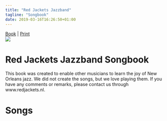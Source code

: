 ```yaml
---
title: "Red Jackets Jazzband"
tagline: "Songbook"
date: 2019-03-16T16:26:50+01:00
---
```


<script src="/script/abcjs_midi_5.6.5-min.js" type="text/javascript"></script>
<script src="/script/render_book.js" type="text/javascript"></script>
<script src="/script/render_abc.js" type="text/javascript"></script>

<div id="sheetmenu" class="hideOnprint">
<a id="printBookLink" title="Get the book" href="#" onclick="renderBook()">Book</a> | 
<a id="printLink" title="Print this page" href="#" onclick="window.print();return false;">Print</a>
</div>
<div id="book">
    <img src="/images/songbook_cover.png" class="bookCover"/>
    <div class="bookIntro pageBreakBefore">
        <h1>Red Jackets Jazzband Songbook</h1>
        This book was created to enable other musicians to learn the joy of New Orleans jazz. We did not create the songs, but we love playing them. If you have any comments or remarks, please contact us through www.redjackets.nl.
    </div>
    <div class="bookIndex pageBreakBefore">
        <h1>Songs</h1>
        <ul id="bookIndexList" class="bookIndexList"><ul>
    </div>
    <div id="songs"></div>
</div>

<script type="text/javascript">
    createInstrumentDropdown();
</script>
